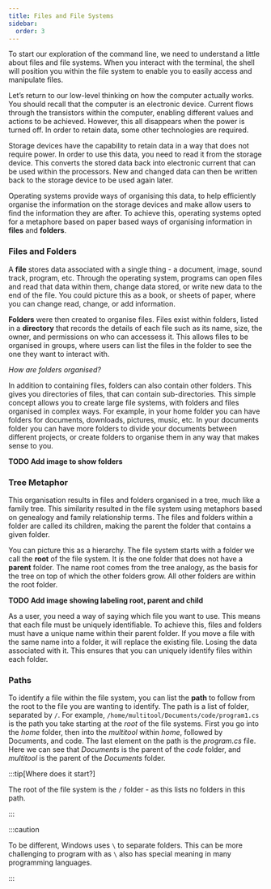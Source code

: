 ```yaml
---
title: Files and File Systems
sidebar:
  order: 3
---
```


To start our exploration of the command line, we need to understand a little about files and file systems. When you interact with the terminal, the shell will position you within the file system to enable you to easily access and manipulate files.

Let’s return to our low-level thinking on how the computer actually works. You should recall that the computer is an electronic device. Current flows through the transistors within the computer, enabling different values and actions to be achieved. However, this all disappears when the power is turned off. In order to retain data, some other technologies are required.

Storage devices have the capability to retain data in a way that does not require power. In order to use this data, you need to read it from the storage device. This converts the stored data back into electronic current that can be used within the processors. New and changed data can then be written back to the storage device to be used again later.

Operating systems provide ways of organising this data, to help efficiently organise the information on the storage devices and make allow users to find the information they are after. To achieve this, operating systems opted for a metaphore based on paper based ways of organising information in **files** and **folders**.

### Files and Folders

A **file** stores data associated with a single thing - a document, image, sound track, program, etc. Through the operating system, programs can open files and read that data within them, change data stored, or write new data to the end of the file. You could picture this as a book, or sheets of paper, where you can change read, change, or add information.

**Folders** were then created to organise files. Files exist within folders, listed in a **directory** that records the details of each file such as its name, size, the owner, and permissions on who can accessess it. This allows files to be organised in groups, where users can list the files in the folder to see the one they want to interact with.

*How are folders organised?*

In addition to containing files, folders can also contain other folders. This gives you directories of files, that can contain sub-directories. This simple concept allows you to create large file systems, with folders and files organised in complex ways. For example, in your home folder you can have folders for documents, downloads, pictures, music, etc. In your documents folder you can have more folders to divide your documents between different projects, or create folders to organise them in any way that makes sense to you.

**TODO Add image to show folders**

### Tree Metaphor

This organisation results in files and folders organised in a tree, much like a family tree. This similarity resulted in the file system using metaphors based on genealogy and family relationship terms. The files and folders within a folder are called its children, making the parent the folder that contains a given folder.

You can picture this as a hierarchy. The file system starts with a folder we call the **root** of the file system. It is the one folder that does not have a **parent** folder. The name root comes from the tree analogy, as the basis for the tree on top of which the other folders grow. All other folders are within the root folder.

**TODO Add image showing labeling root, parent and child**

As a user, you need a way of saying which file you want to use. This means that each file must be uniquely identifiable. To achieve this, files and folders must have a unique name within their parent folder. If you move a file with the same name into a folder, it will replace the existing file. Losing the data associated with it. This ensures that you can uniquely identify files within each folder.

### Paths

To identify a file within the file system, you can list the **path** to follow from the root to the file you are wanting to identify. The path is a list of folder, separated by `/`. For example, `/home/multitool/Documents/code/program1.cs` is the path you take starting at the *root* of the file systems. First you go into the *home* folder, then into the *multitool* within *home*, followed by Documents, and code. The last element on the path is the *program.cs* file. Here we can see that *Documents* is the parent of the *code* folder, and *multitool* is the parent of the *Documents* folder.

:::tip[Where does it start?]

The root of the file system is the `/` folder - as this lists no folders in this path. 

:::

:::caution

To be different, Windows uses `\` to separate folders. This can be more challenging to program with as `\` also has special meaning in many programming languages.

:::

